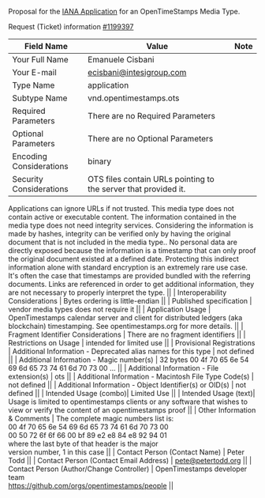 Proposal for the [IANA Application](https://www.iana.org/form/media-types) for an OpenTimeStamps Media Type.

Request (Ticket) information [#1199397](https://tools.iana.org/public-view/viewticket/1199397) 

| Field Name | Value | Note |
|--|--|--|
| Your Full Name | Emanuele Cisbani ||
|Your E-mail | ecisbani@intesigroup.com ||
| Type Name | application ||
| Subtype Name | vnd.opentimestamps.ots ||
| Required Parameters | There are no Required Parameters ||
| Optional Parameters | There are no Optional Parameters ||
| Encoding Considerations | binary ||
| Security Considerations | OTS files contain URLs pointing to the server that provided it. 
Applications can ignore URLs if not trusted. This media type does not contain active or executable content.
The information contained in the media type does not need integrity services.
Considering the information is made by hashes, integrity can be 
verified only by having the original document that is not included 
in the media type..
No personal data are directly exposed because the information 
is a timestamp that can only proof the original document existed 
at a defined date.
Protecting this indirect information alone with standard encryption 
is an extremely rare use case. It's often the case that timestamps
are provided bundled with the referring documents.
Links are referenced in order to get additional information, 
they are not necessary to properly interpret the type. ||
| Interoperability Considerations | Bytes ordering is little-endian ||
| Published specification | vendor media types does not require it ||
| Application Usage | OpenTimestamps calendar server and client for distributed ledgers (aka blockchain) timestamping. See opentimestamps.org for more details. ||
| Fragment Identifier Considerations | There are no fragment identifiers ||
| Restrictions on Usage | intended for limited use ||
| Provisional Registrations
| Additional Information - Deprecated alias names for this type | not defined ||
| Additional Information - Magic number(s) | 32 bytes 00 4f 70 65 6e 54 69 6d 65 73 74 61 6d 70 73 00 ... ||
| Additional Information - File extension(s) | ots ||
| Additional Information - Macintosh File Type Code(s) | not defined ||
| Additional Information - Object Identifier(s) or OID(s) | not defined ||
| Intended Usage (combo)| Limited Use ||
| Intended Usage (text)| Usage is limited to opentimestamps clients or any software that wishes to view or verify the content of an opentimestamps proof  ||
| Other Information & Comments | The complete magic numbers list is: <br /> 00 4f 70 65 6e 54 69 6d 65 73 74 61 6d 70 73 00 <br /> 00 50 72 6f 6f 66 00 bf 89 e2 e8 84 e8 92 94 01 <br /> where the last byte of that header is the major <br /> version number, 1 in this case ||
| Contact Person (Contact Name) | Peter Todd ||
| Contact Person (Contact Email Address) | pete@petertodd.org ||
| Contact Person (Author/Change Controller) | OpenTimestamps developer team <br /> https://github.com/orgs/opentimestamps/people ||
